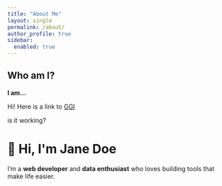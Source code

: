 ```yaml
---
title: "About Me"
layout: single
permalink: /about/
author_profile: true
sidebar:
  enabled: true
---
```


## Who am I?

**I am...**

Hi! Here is a link to [GGI](https://www.ggi.infn.it)

is it working?

# 👋 Hi, I'm Jane Doe

I’m a **web developer** and **data enthusiast** who loves building tools that make life easier.

